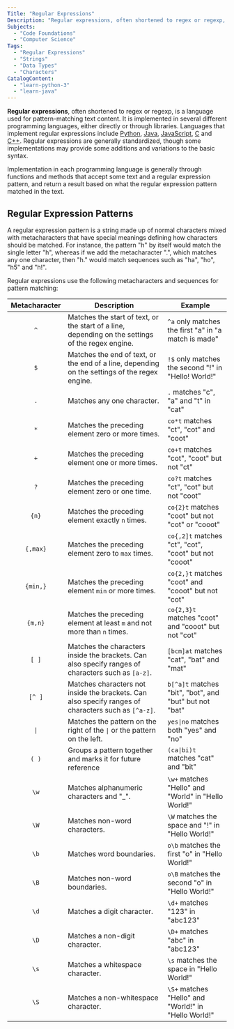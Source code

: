 ```yaml
---
Title: "Regular Expressions"
Description: "Regular expressions, often shortened to regex or regexp, is a language used for pattern-matching text content."
Subjects:
  - "Code Foundations"
  - "Computer Science"
Tags:
  - "Regular Expressions"
  - "Strings"
  - "Data Types"
  - "Characters"
CatalogContent:
  - "learn-python-3"
  - "learn-java"
---
```


**Regular expressions**, often shortened to regex or regexp, is a language used for pattern-matching text content. It is implemented in several different programming languages, either directly or through libraries. Languages that implement regular expressions include [Python](https://www.codecademy.com/resources/docs/python), [Java](https://www.codecademy.com/resources/docs/java), [JavaScript](https://www.codecademy.com/resources/docs/javascript), [C](https://www.codecademy.com/resources/docs/c) and [C++](https://www.codecademy.com/resources/docs/cpp). Regular expressions are generally standardized, though some implementations may provide some additions and variations to the basic syntax.

Implementation in each programming language is generally through functions and methods that accept some text and a regular expression pattern, and return a result based on what the regular expression pattern matched in the text.

## Regular Expression Patterns

A regular expression pattern is a string made up of normal characters mixed with metacharacters that have special meanings defining how characters should be matched. For instance, the pattern "h" by itself would match the single letter "h", whereas if we add the metacharacter ".", which matches any one character, then "h." would match sequences such as "ha", "ho", "h5" and "h!".

Regular expressions use the following metacharacters and sequences for pattern matching:

| Metacharacter | Description                                                                                         | Example                                                |
| :-----------: | --------------------------------------------------------------------------------------------------- | ------------------------------------------------------ |
|      `^`      | Matches the start of text, or the start of a line, depending on the settings of the regex engine.   | `^a` only matches the first "a" in "a match is made"   |
|      `$`      | Matches the end of text, or the end of a line, depending on the settings of the regex engine.       | `!$` only matches the second "!" in "Hello! World!"    |
|      `.`      | Matches any one character.                                                                          | `.` matches "c", "a" and "t" in "cat"                  |
|      `*`      | Matches the preceding element zero or more times.                                                   | `co*t` matches "ct", "cot" and "coot"                  |
|      `+`      | Matches the preceding element one or more times.                                                    | `co+t` matches "cot", "coot" but not "ct"              |
|      `?`      | Matches the preceding element zero or one time.                                                     | `co?t` matches "ct", "cot" but not "coot"              |
|     `{n}`     | Matches the preceding element exactly `n` times.                                                    | `co{2}t` matches "coot" but not "cot" or "cooot"       |
|   `{,max}`    | Matches the preceding element zero to `max` times.                                                  | `co{,2]t` matches "ct", "cot", "coot" but not "cooot"  |
|   `{min,}`    | Matches the preceding element `min` or more times.                                                  | `co{2,}t` matches "coot" and "cooot" but not "cot"     |
|    `{m,n}`    | Matches the preceding element at least `m` and not more than `n` times.                             | `co{2,3}t` matches "coot" and "cooot" but not "cot"    |
|     `[ ]`     | Matches the characters inside the brackets. Can also specify ranges of characters such as `[a-z]`.  | `[bcm]at` matches "cat", "bat" and "mat"               |
|    `[^ ]`     | Matches characters not inside the brackets. Can also specify ranges of characters such as `[^a-z]`. | `b[^a]t` matches "bit", "bot", and "but" but not "bat" |
|     `\|`      | Matches the pattern on the right of the `\|` or the pattern on the left.                            | `yes\|no` matches both "yes" and "no"                  |
|     `( )`     | Groups a pattern together and marks it for future reference                                         | `(ca\|bi)t` matches "cat" and "bit"                    |
|     `\w`      | Matches alphanumeric characters and "\_".                                                           | `\w+` matches "Hello" and "World" in "Hello World!"    |
|     `\W`      | Matches non-word characters.                                                                        | `\W` matches the space and "!" in "Hello World!"       |
|     `\b`      | Matches word boundaries.                                                                            | `o\b` matches the first "o" in "Hello World!"          |
|     `\B`      | Matches non-word boundaries.                                                                        | `o\B` matches the second "o" in "Hello World!"         |
|     `\d`      | Matches a digit character.                                                                          | `\d+` matches "123" in "abc123"                        |
|     `\D`      | Matches a non-digit character.                                                                      | `\D+` matches "abc" in "abc123"                        |
|     `\s`      | Matches a whitespace character.                                                                     | `\s` matches the space in "Hello World!"               |
|     `\S`      | Matches a non-whitespace character.                                                                 | `\S+` matches "Hello" and "World!" in "Hello World!"   |
